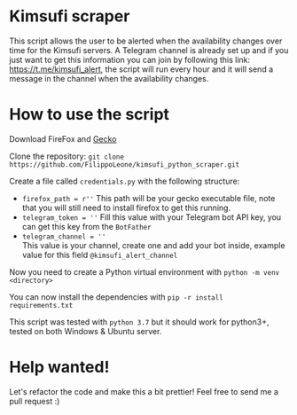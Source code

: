 # Kimsufi scraper

This script allows the user to be alerted when the availability changes over time for the Kimsufi servers. 
A Telegram channel is already set up and if you just want to get this information you can join by following this link: https://t.me/kimsufi_alert, the script will run every hour and it will send a message in the channel when the availability changes.

# How to use the script

Download FireFox and [Gecko](https://github.com/mozilla/geckodriver/releases)

Clone the repository: `git clone https://github.com/FilippoLeone/kimsufi_python_scraper.git`

Create a file called `credentials.py` with the following structure:
- `firefox_path = r''`
This path will be your gecko executable file, note that you will still need to install firefox to get this running.
- `telegram_token = ''`
Fill this value with your Telegram bot API key, you can get this key from the `BotFather`
- `telegram_channel = ''`  
This value is your channel, create one and add your bot inside, example value for this field `@kimsufi_alert_channel`

Now you need to create a Python virtual environment with `python -m venv <directory>` 

You can now install the dependencies with `pip -r install requirements.txt`

This script was tested with `python 3.7` but it should work for python3+, tested on both Windows & Ubuntu server.

# Help wanted! 

Let's refactor the code and make this a bit prettier! Feel free to send me a pull request :)
